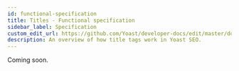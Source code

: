 ```yaml
---
id: functional-specification
title: Titles - Functional specification
sidebar_label: Specification
custom_edit_url: https://github.com/Yoast/developer-docs/edit/master/docs/features/titles/functional-specification.md
description: An overview of how title tags work in Yoast SEO.
---
```

Coming soon.
